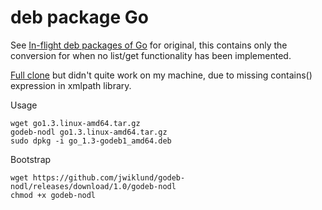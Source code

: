 # deb package Go

See [In-flight deb packages of Go](http://blog.labix.org/2013/06/15/in-flight-deb-packages-of-go) for original, this contains only the conversion for when no list/get functionality has been implemented.

[Full clone](https://github.com/niemeyer/godeb) but didn't quite work on my machine, due to missing contains() expression in xmlpath library.

Usage
```
wget go1.3.linux-amd64.tar.gz
godeb-nodl go1.3.linux-amd64.tar.gz
sudo dpkg -i go_1.3-godeb1_amd64.deb
```

Bootstrap

```
wget https://github.com/jwiklund/godeb-nodl/releases/download/1.0/godeb-nodl
chmod +x godeb-nodl
```
